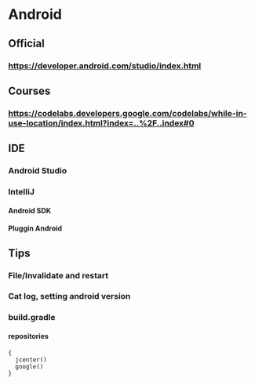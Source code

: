 # Android
## Official
### https://developer.android.com/studio/index.html
## Courses
### https://codelabs.developers.google.com/codelabs/while-in-use-location/index.html?index=..%2F..index#0
## IDE
### Android Studio
### IntelliJ
#### Android SDK
#### Pluggin Android
## Tips
### File/Invalidate and restart 
### Cat log, setting android version
### build.gradle
#### repositories
```
{
  jcenter()
  google()
}
```
